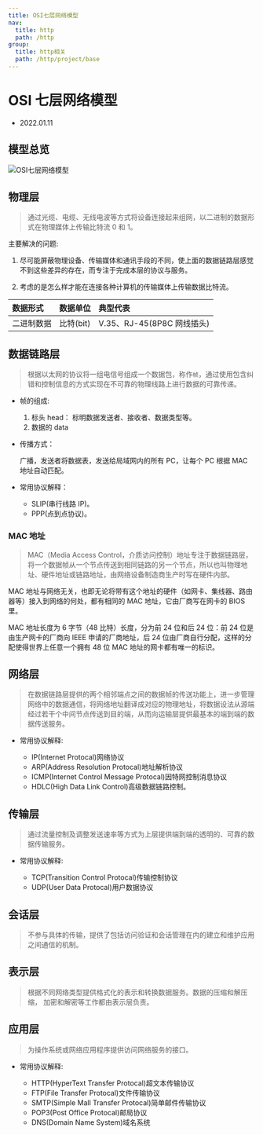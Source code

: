```yaml
---
title: OSI七层网络模型
nav:
  title: http
  path: /http
group:
  title: http相关
  path: /http/project/base
---
```


# OSI 七层网络模型

- 2022.01.11

## 模型总览

![OSI七层网络模型](https://img-blog.csdnimg.cn/49f0370775da4b10a96549b80d05c05b.png?x-oss-process=image/watermark,type_d3F5LXplbmhlaQ,shadow_50,text_Q1NETiBAeGpsMjcxMzE0,size_20,color_FFFFFF,t_70,g_se,x_16)

## 物理层

> 通过光缆、电缆、无线电波等方式将设备连接起来组网，以二进制的数据形式在物理媒体上传输比特流 0 和 1。

主要解决的问题:

1. 尽可能屏蔽物理设备、传输媒体和通讯手段的不同，使上面的数据链路层感觉不到这些差异的存在，而专注于完成本层的协议与服务。

2. 考虑的是怎么样才能在连接各种计算机的传输媒体上传输数据比特流。

| 数据形式   | 数据单位  | 典型代表                   |
| :--------- | :-------- | :------------------------- |
| 二进制数据 | 比特(bit) | V.35、RJ-45(8P8C 网线插头) |

## 数据链路层

> 根据以太网的协议将一组电信号组成一个数据包，称作`帧`，通过使用包含纠错和控制信息的方式实现在不可靠的物理线路上进行数据的可靠传递。

- 帧的组成:

  1. 标头 head： 标明数据发送者、接收者、数据类型等。
  2. 数据的 data

- 传播方式：

  广播，发送者将数据表，发送给局域网内的所有 PC，让每个 PC 根据 MAC 地址自动匹配。

- 常用协议解释：

  - SLIP(串行线路 IP)。
  - PPP(点到点协议)。

### MAC 地址

> MAC（Media Access Control，介质访问控制）地址专注于数据链路层，将一个数据帧从一个节点传送到相同链路的另一个节点，所以也叫物理地址、硬件地址或链路地址，由网络设备制造商生产时写在硬件内部。

MAC 地址与网络无关，也即无论将带有这个地址的硬件（如网卡、集线器、路由器等）接入到网络的何处，都有相同的 MAC 地址，它由厂商写在网卡的 BIOS 里。

MAC 地址长度为 6 字节（48 比特）长度，分为前 24 位和后 24 位：前 24 位是由生产网卡的厂商向 IEEE 申请的厂商地址，后 24 位由厂商自行分配，这样的分配使得世界上任意一个拥有 48 位 MAC 地址的网卡都有唯一的标识。

## 网络层

> 在数据链路层提供的两个相邻端点之间的数据帧的传送功能上，进一步管理网络中的数据通信，将网络地址翻译成对应的物理地址，将数据设法从源端经过若干个中间节点传送到目的端，从而向运输层提供最基本的端到端的数据传送服务。

- 常用协议解释:

  - IP(Internet Protocal)网络协议
  - ARP(Address Resolution Protocal)地址解析协议
  - ICMP(Internet Control Message Protocal)因特网控制消息协议
  - HDLC(High Data Link Control)高级数据链路控制。

## 传输层

> 通过流量控制及调整发送速率等方式为上层提供端到端的透明的、可靠的数据传输服务。

- 常用协议解释:

  - TCP(Transition Control Protocal)传输控制协议
  - UDP(User Data Protocal)用户数据协议

## 会话层

> 不参与具体的传输，提供了包括访问验证和会话管理在内的建立和维护应用之间通信的机制。

## 表示层

> 根据不同网络类型提供格式化的表示和转换数据服务。数据的压缩和解压缩， 加密和解密等工作都由表示层负责。

## 应用层

> 为操作系统或网络应用程序提供访问网络服务的接口。

- 常用协议解释:

  - HTTP(HyperText Transfer Protocal)超文本传输协议
  - FTP(File Transfer Protocal)文件传输协议
  - SMTP(Simple Mall Transfer Protocal)简单邮件传输协议
  - POP3(Post Office Protocal)邮局协议
  - DNS(Domain Name System)域名系统
